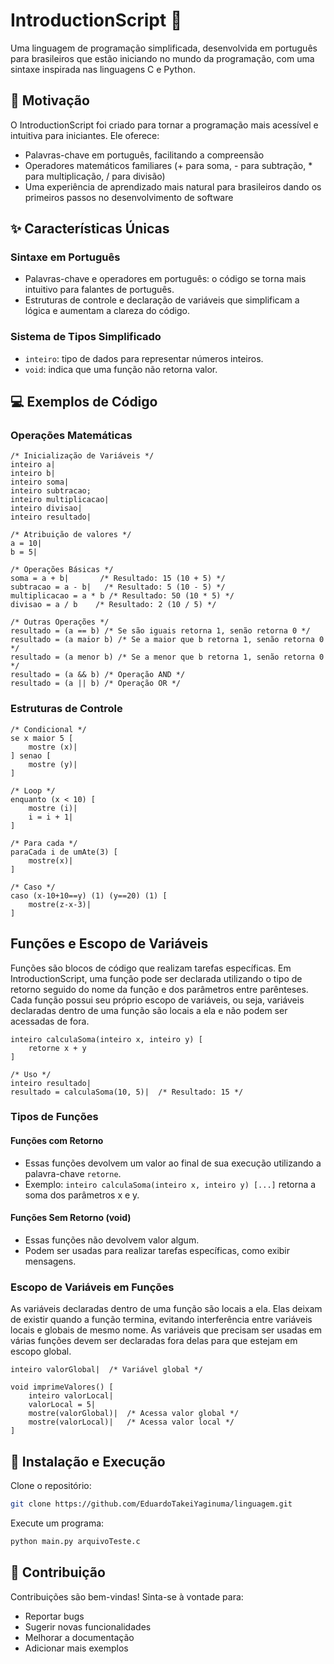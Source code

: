 # IntroductionScript 📜

Uma linguagem de programação simplificada, desenvolvida em português para brasileiros que estão iniciando no mundo da programação, com uma sintaxe inspirada nas linguagens C e Python.

## 🎯 Motivação

O IntroductionScript foi criado para tornar a programação mais acessível e intuitiva para iniciantes. Ele oferece:

- Palavras-chave em português, facilitando a compreensão
- Operadores matemáticos familiares (+ para soma, - para subtração, * para multiplicação, / para divisão)
- Uma experiência de aprendizado mais natural para brasileiros dando os primeiros passos no desenvolvimento de software

## ✨ Características Únicas

### Sintaxe em Português
- Palavras-chave e operadores em português: o código se torna mais intuitivo para falantes de português.
- Estruturas de controle e declaração de variáveis que simplificam a lógica e aumentam a clareza do código.

### Sistema de Tipos Simplificado
- `inteiro`: tipo de dados para representar números inteiros.
- `void`: indica que uma função não retorna valor.

## 💻 Exemplos de Código

### Operações Matemáticas

```
/* Inicialização de Variáveis */
inteiro a|
inteiro b|
inteiro soma|
inteiro subtracao;
inteiro multiplicacao|
inteiro divisao|
inteiro resultado|

/* Atribuição de valores */
a = 10|
b = 5|

/* Operações Básicas */
soma = a + b|       /* Resultado: 15 (10 + 5) */
subtracao = a - b|   /* Resultado: 5 (10 - 5) */
multiplicacao = a * b /* Resultado: 50 (10 * 5) */
divisao = a / b    /* Resultado: 2 (10 / 5) */

/* Outras Operações */ 
resultado = (a == b) /* Se são iguais retorna 1, senão retorna 0 */
resultado = (a maior b) /* Se a maior que b retorna 1, senão retorna 0 */
resultado = (a menor b) /* Se a menor que b retorna 1, senão retorna 0 */
resultado = (a && b) /* Operação AND */
resultado = (a || b) /* Operação OR */
```

### Estruturas de Controle

```
/* Condicional */
se x maior 5 [
    mostre (x)|
] senao [
    mostre (y)|
]

/* Loop */
enquanto (x < 10) [
    mostre (i)|
    i = i + 1|
]

/* Para cada */
paraCada i de umAte(3) [
    mostre(x)|
]

/* Caso */
caso (x-10+10==y) (1) (y==20) (1) [
    mostre(z-x-3)|
]
```

## Funções e Escopo de Variáveis

Funções são blocos de código que realizam tarefas específicas. Em IntroductionScript, uma função pode ser declarada utilizando o tipo de retorno seguido do nome da função e dos parâmetros entre parênteses. Cada função possui seu próprio escopo de variáveis, ou seja, variáveis declaradas dentro de uma função são locais a ela e não podem ser acessadas de fora.

```
inteiro calculaSoma(inteiro x, inteiro y) [
    retorne x + y
]

/* Uso */
inteiro resultado|
resultado = calculaSoma(10, 5)|  /* Resultado: 15 */
```

### Tipos de Funções

#### Funções com Retorno
- Essas funções devolvem um valor ao final de sua execução utilizando a palavra-chave `retorne`.
- Exemplo: `inteiro calculaSoma(inteiro x, inteiro y) [...]` retorna a soma dos parâmetros x e y.

#### Funções Sem Retorno (void)
- Essas funções não devolvem valor algum.
- Podem ser usadas para realizar tarefas específicas, como exibir mensagens.

### Escopo de Variáveis em Funções

As variáveis declaradas dentro de uma função são locais a ela. Elas deixam de existir quando a função termina, evitando interferência entre variáveis locais e globais de mesmo nome. As variáveis que precisam ser usadas em várias funções devem ser declaradas fora delas para que estejam em escopo global.

```
inteiro valorGlobal|  /* Variável global */

void imprimeValores() [
    inteiro valorLocal|
    valorLocal = 5|
    mostre(valorGlobal)|  /* Acessa valor global */
    mostre(valorLocal)|   /* Acessa valor local */
]
```

## 🚀 Instalação e Execução

Clone o repositório:

```bash
git clone https://github.com/EduardoTakeiYaginuma/linguagem.git
```

Execute um programa:

```bash
python main.py arquivoTeste.c
```

## 👥 Contribuição

Contribuições são bem-vindas! Sinta-se à vontade para:

- Reportar bugs
- Sugerir novas funcionalidades
- Melhorar a documentação
- Adicionar mais exemplos